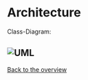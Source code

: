 # Architecture
Class-Diagram:

![UML](https://user-images.githubusercontent.com/84239503/175818296-a99f1092-3d99-40c4-83b1-80ae7ac415fa.png)
---

[Back to the overview](./../../README.md)

